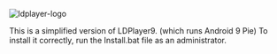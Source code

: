 ![ldplayer-logo](https://github.com/Twig6943/Non-Bloated-LDPlayer-9/assets/119701717/4c731456-8439-4756-a4a4-edb0cdc2edab)

This is a simplified version of LDPlayer9. (which runs Android 9 Pie) To install it correctly, run the Install.bat file as an administrator.
